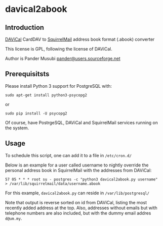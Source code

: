# davical2abook

## Introduction

[DAViCal](https://en.wikipedia.org/wiki/DAViCal) CardDAV to [SquirrelMail](https://en.wikipedia.org/wiki/SquirrelMail) address book format (.abook) converter

This license is GPL, following the license of DAViCal.

Author is Pander Musubi <pander@users.sourceforge.net>

## Prerequisitsts

Please install Python 3 support for PostgreSQL with:

    sudo apt-get install python3-psycopg2

or

    sudo pip install -U psycopg2

Of course, have PostrgeSQL, DAViCal and SquirrelMail services running on the system.

## Usage

To schedule this script, one can add it to a file in `/etc/cron.d/`

Below is an example for a user called username to nightly override the personal
address book in SquirrelMail with the addresses from DAViCal:

```
57 05 * * * root su - postgres -c "python3 davical2abook.py username" > /var/lib/squirrelmail/data/username.abook
```

For this example, `davical2abook.py` can reside in `/var/lib/postgresql/`

Note that output is reverse sorted on id from DAViCal, listing the most
recently added address at the top. Also, addresses without emails but with
telephone numbers are also included, but with the dummy email addres `d@um.my`.
